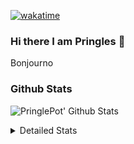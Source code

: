 [![wakatime](https://wakatime.com/badge/user/abd317df-612e-44b4-8787-15db7b574b2f.svg)](https://wakatime.com/@abd317df-612e-44b4-8787-15db7b574b2f)
### Hi there I am Pringles 👋

Bonjourno

### Github Stats
![PringlePot' Github Stats](https://github-readme-stats.vercel.app/api?username=PringlePot&show_icons=true&theme=dark&count_private=true)

<details>
  <summary>Detailed Stats</summary>
    
<!--START_SECTION:waka-->
![Code Time](http://img.shields.io/badge/Code%20Time-515%20hrs%2010%20mins-blue)

![Profile Views](http://img.shields.io/badge/Profile%20Views-2-blue)

![Lines of code](https://img.shields.io/badge/From%20Hello%20World%20I%27ve%20Written-139%20Thousand%20lines%20of%20code-blue)

**🐱 My GitHub Data** 

> 🏆 327 Contributions in the Year 2022
 > 
> 📦 91.1 kB Used in GitHub's Storage 
 > 
> 🚫 Not Opted to Hire
 > 
> 📜 11 Public Repositories 
 > 
> 🔑 12 Private Repositories  
 > 
**I'm an Early 🐤** 

```text
🌞 Morning    148 commits    ████░░░░░░░░░░░░░░░░░░░░░   16.61% 
🌆 Daytime    358 commits    ██████████░░░░░░░░░░░░░░░   40.18% 
🌃 Evening    385 commits    ██████████░░░░░░░░░░░░░░░   43.21% 
🌙 Night      0 commits      ░░░░░░░░░░░░░░░░░░░░░░░░░   0.0%

```
📅 **I'm Most Productive on Sunday** 

```text
Monday       178 commits    █████░░░░░░░░░░░░░░░░░░░░   19.98% 
Tuesday      75 commits     ██░░░░░░░░░░░░░░░░░░░░░░░   8.42% 
Wednesday    90 commits     ██░░░░░░░░░░░░░░░░░░░░░░░   10.1% 
Thursday     130 commits    ███░░░░░░░░░░░░░░░░░░░░░░   14.59% 
Friday       76 commits     ██░░░░░░░░░░░░░░░░░░░░░░░   8.53% 
Saturday     149 commits    ████░░░░░░░░░░░░░░░░░░░░░   16.72% 
Sunday       193 commits    █████░░░░░░░░░░░░░░░░░░░░   21.66%

```


📊 **This Week I Spent My Time On** 

```text
⌚︎ Time Zone: Europe/Amsterdam

💬 Programming Languages: 
TypeScript               2 hrs 53 mins       ██████████░░░░░░░░░░░░░░░   41.55% 
Go                       2 hrs 52 mins       ██████████░░░░░░░░░░░░░░░   41.48% 
CSS                      48 mins             ███░░░░░░░░░░░░░░░░░░░░░░   11.57% 
JavaScript               8 mins              ░░░░░░░░░░░░░░░░░░░░░░░░░   2.12% 
JSON                     7 mins              ░░░░░░░░░░░░░░░░░░░░░░░░░   1.79%

🔥 Editors: 
WebStorm                 4 hrs               ██████████████░░░░░░░░░░░   57.72% 
GoLand                   2 hrs 56 mins       ██████████░░░░░░░░░░░░░░░   42.28%

🐱‍💻 Projects: 
Frontend                 4 hrs               ██████████████░░░░░░░░░░░   57.72% 
Backend                  2 hrs 56 mins       ██████████░░░░░░░░░░░░░░░   42.28%

💻 Operating System: 
Windows                  6 hrs 56 mins       █████████████████████████   100.0%

```

**I Mostly Code in Java** 

```text
Java                     9 repos             ███████████░░░░░░░░░░░░░░   47.37% 
JavaScript               2 repos             ██░░░░░░░░░░░░░░░░░░░░░░░   10.53% 
TypeScript               2 repos             ██░░░░░░░░░░░░░░░░░░░░░░░   10.53% 
HTML                     2 repos             ██░░░░░░░░░░░░░░░░░░░░░░░   10.53% 
Python                   1 repo              █░░░░░░░░░░░░░░░░░░░░░░░░   5.26%

```


**Timeline**

![Chart not found](https://raw.githubusercontent.com/PringlePot/PringlePot/main/charts/bar_graph.png) 


 Last Updated on 18/05/2022 00:55:14 UTC
<!--END_SECTION:waka-->

</details>
